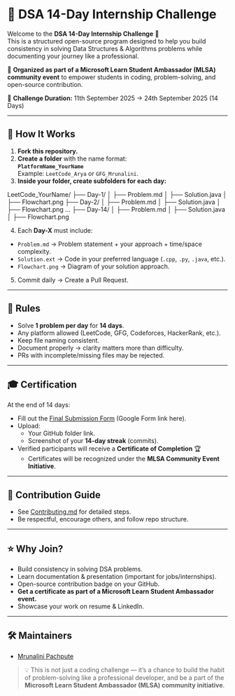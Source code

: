 # 📘 DSA 14-Day Internship Challenge

Welcome to the **DSA 14-Day Internship Challenge** 🎉  
This is a structured open-source program designed to help you build consistency in solving Data Structures & Algorithms problems while documenting your journey like a professional.  

🚀 **Organized as part of a Microsoft Learn Student Ambassador (MLSA) community event** to empower students in coding, problem-solving, and open-source contribution.  

📅 **Challenge Duration:** 11th September 2025 → 24th September 2025 (14 Days)

---

## 🚀 How It Works
1. **Fork this repository.**  
2. **Create a folder** with the name format:  
   **`PlatformName_YourName`**  
   Example: `LeetCode_Arya` or `GFG_Mrunalini`.  
3. **Inside your folder, create subfolders for each day:**  

LeetCode_YourName/
├── Day-1/
│   ├── Problem.md
│   ├── Solution.java
│   ├── Flowchart.png
├── Day-2/
│   ├── Problem.md
│   ├── Solution.java
│   ├── Flowchart.png
...
├── Day-14/
│   ├── Problem.md
│   ├── Solution.java
│   ├── Flowchart.png



4. Each **Day-X** must include:  
- `Problem.md` → Problem statement + your approach + time/space complexity.  
- `Solution.ext` → Code in your preferred language (`.cpp`, `.py`, `.java`, etc.).  
- `Flowchart.png` → Diagram of your solution approach.  

5. Commit daily → Create a Pull Request.  

---

## 📝 Rules
- Solve **1 problem per day** for **14 days**.  
- Any platform allowed (LeetCode, GFG, Codeforces, HackerRank, etc.).  
- Keep file naming consistent.  
- Document properly → clarity matters more than difficulty.  
- PRs with incomplete/missing files may be rejected.  

---

## 🎓 Certification
At the end of 14 days:  
- Fill out the [Final Submission Form](#) (Google Form link here).  
- Upload:  
  - Your GitHub folder link.  
  - Screenshot of your **14-day streak** (commits).  
- Verified participants will receive a **Certificate of Completion** 🏆  
  - Certificates will be recognized under the **MLSA Community Event Initiative**.  

---

## 🤝 Contribution Guide
- See [Contributing.md](Contributing.md) for detailed steps.  
- Be respectful, encourage others, and follow repo structure.  

---

## ⭐ Why Join?
- Build consistency in solving DSA problems.  
- Learn documentation & presentation (important for jobs/internships).  
- Open-source contribution badge on your GitHub.  
- **Get a certificate as part of a Microsoft Learn Student Ambassador event.**  
- Showcase your work on resume & LinkedIn.  

---

## 🛠 Maintainers
- [Mrunalini Pachpute](https://github.com/yourusername)  

> 💡 This is not just a coding challenge — it’s a chance to build the habit of problem-solving like a professional developer, and be a part of the **Microsoft Learn Student Ambassador (MLSA) community initiative**.
